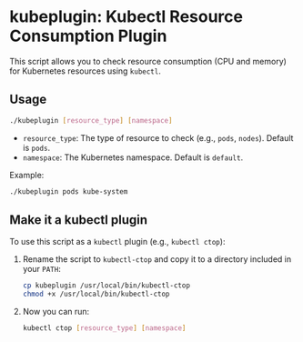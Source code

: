 # kubeplugin: Kubectl Resource Consumption Plugin

This script allows you to check resource consumption (CPU and memory) for Kubernetes resources using `kubectl`.

## Usage

```sh
./kubeplugin [resource_type] [namespace]
```
- `resource_type`: The type of resource to check (e.g., `pods`, `nodes`). Default is `pods`.
- `namespace`: The Kubernetes namespace. Default is `default`.

Example:
```sh
./kubeplugin pods kube-system
```

## Make it a kubectl plugin

To use this script as a `kubectl` plugin (e.g., `kubectl ctop`):
1. Rename the script to `kubectl-ctop` and copy it to a directory included in your `PATH`:
   ```sh
   cp kubeplugin /usr/local/bin/kubectl-ctop
   chmod +x /usr/local/bin/kubectl-ctop
   ```

2. Now you can run:
   ```sh
   kubectl ctop [resource_type] [namespace]
   ```

